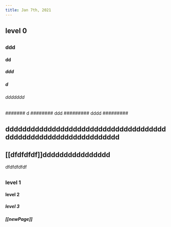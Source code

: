 ```yaml
---
title: Jan 7th, 2021
---
```


## level 0
##
### ddd
#### dd
##### ddd
##### d
###### ddddddd
####### d
######## ddd
######### dddd
#########
## ddddddddddddddddddddddddddddddddddddddddddddddddddddddddddddddddd
## [[dfdfdfdf]]dddddddddddddddd


dfdfdfdfdf
##
### level 1
#### level 2
##### level 3
##### [[newPage]]
